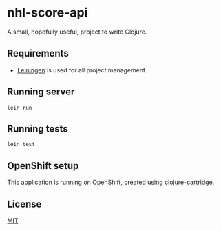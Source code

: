 # nhl-score-api

A small, hopefully useful, project to write Clojure.

## Requirements

- [Leiningen](http://leiningen.org/) is used for all project management.

## Running server

`lein run`

## Running tests

`lein test`

## OpenShift setup

This application is running on [OpenShift](https://www.openshift.com), created using
[clojure-cartridge](https://github.com/openshift-cartridges/clojure-cartridge).

## License

[MIT](LICENSE)
